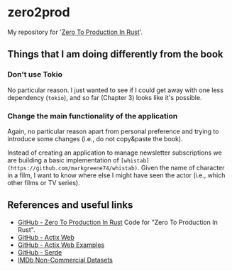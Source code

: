 # zero2prod
My repository for '[Zero To Production In Rust](https://www.zero2prod.com/)'.

## Things that I am doing differently from the book

### Don't use Tokio

No particular reason. I just wanted to see if I could get away with one less dependency (`tokio`), and so far (Chapter 3) looks like it's possible.

### Change the main functionality of the application

Again, no particular reason apart from personal preference and trying to introduce some changes (i.e., do not copy&paste the book).

Instead of creating an application to manage newsletter subscriptions we are building a basic implementation of `[whistab](https://github.com/markgreene74/whistab)`. Given the name of character in a film, I want to know where else I might have seen the actor (i.e., which other films or TV series).

## References and useful links

- [GitHub - Zero To Production In Rust](https://github.com/LukeMathWalker/zero-to-production) Code for "Zero To Production In Rust".
- [GitHub - Actix Web](https://github.com/actix/actix-web)
- [GitHub - Actix Web Examples](https://github.com/actix/examples)
- [GitHub - Serde](https://github.com/serde-rs/serde)
- [IMDb Non-Commercial Datasets](https://datasets.imdbws.com/)
